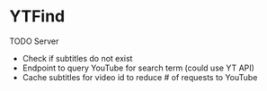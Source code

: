 # YTFind

TODO Server
- Check if subtitles do not exist
- Endpoint to query YouTube for search term (could use YT API)
- Cache subtitles for video id to reduce # of requests to YouTube
